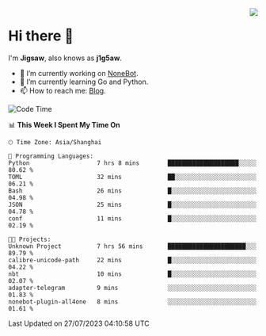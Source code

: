 <a href="#">
  <img align="right" src="https://github-readme-stats.vercel.app/api?username=j1g5awi&count_private=true&show_icons=true&title_color=80070B&text_color=B3B3B3&bg_color=212121&icon_color=80070B" />
</a>

# Hi there 👋

I'm **Jigsaw**, also knows as **j1g5aw**.

- 🔭 I’m currently working on [NoneBot](https://github.com/nonebot).
- 🌱 I’m currently learning Go and Python.
- 📫 How to reach me: [Blog](https://blog.maddestroyer.xyz/).

<!--START_SECTION:waka-->
![Code Time](http://img.shields.io/badge/Code%20Time-1%2C167%20hrs%2016%20mins-blue)

📊 **This Week I Spent My Time On** 

```text
🕑︎ Time Zone: Asia/Shanghai

💬 Programming Languages: 
Python                   7 hrs 8 mins        ████████████████████░░░░░   80.62 % 
TOML                     32 mins             ██░░░░░░░░░░░░░░░░░░░░░░░   06.21 % 
Bash                     26 mins             █░░░░░░░░░░░░░░░░░░░░░░░░   04.98 % 
JSON                     25 mins             █░░░░░░░░░░░░░░░░░░░░░░░░   04.78 % 
conf                     11 mins             █░░░░░░░░░░░░░░░░░░░░░░░░   02.19 % 

🐱‍💻 Projects: 
Unknown Project          7 hrs 56 mins       ██████████████████████░░░   89.79 % 
calibre-unicode-path     22 mins             █░░░░░░░░░░░░░░░░░░░░░░░░   04.22 % 
nbt                      10 mins             █░░░░░░░░░░░░░░░░░░░░░░░░   02.07 % 
adapter-telegram         9 mins              ░░░░░░░░░░░░░░░░░░░░░░░░░   01.83 % 
nonebot-plugin-all4one   8 mins              ░░░░░░░░░░░░░░░░░░░░░░░░░   01.61 % 
```


 Last Updated on 27/07/2023 04:10:58 UTC
<!--END_SECTION:waka-->
